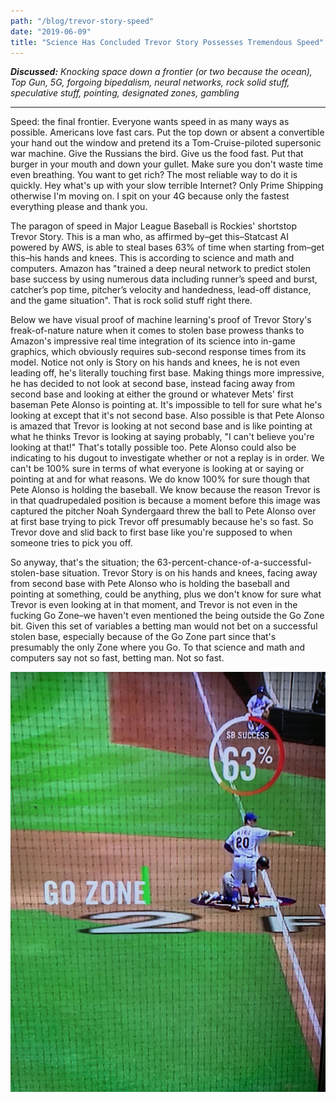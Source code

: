 ```yaml
---
path: "/blog/trevor-story-speed"
date: "2019-06-09"
title: "Science Has Concluded Trevor Story Possesses Tremendous Speed"
---
```


***Discussed:*** *Knocking space down a frontier (or two because the ocean), Top Gun, 5G, forgoing bipedalism, neural networks, rock solid stuff, speculative stuff, pointing, designated zones, gambling*

<hr />

Speed: the final frontier. Everyone wants speed in as many ways as possible. Americans love fast cars. Put the top down or absent a convertible
your hand out the window and pretend its a Tom-Cruise-piloted supersonic war machine. Give the Russians the bird. 
Give us the food fast. Put that burger in your mouth and down your gullet. Make sure you don't waste time even breathing. You want to get rich? The most reliable way
to do it is quickly. Hey what's up with your slow terrible Internet? Only Prime Shipping otherwise I'm moving on. I spit on your 4G because only the fastest everything please and thank you.

The paragon of speed in Major League Baseball is Rockies' shortstop Trevor Story. This is a man who, as affirmed by–get this–Statcast AI powered by AWS, 
is able to steal bases 63% of time when starting from–get this–his hands and knees. This is according to science and math and computers. Amazon has "trained a deep neural network 
to predict stolen base success by using numerous data including runner’s speed and burst, catcher’s pop time, pitcher’s velocity and handedness, lead-off distance, and the game situation".
That is rock solid stuff right there. 

Below we have visual proof of machine learning's proof of Trevor Story's freak-of-nature nature when it comes to stolen base prowess thanks to Amazon's impressive
real time integration of its science into in-game graphics, which obviously requires sub-second response times from its model. Notice not only is Story on his hands and knees, he is
not even leading off, he's literally touching first base. Making things more impressive, he has decided to not look at second base, instead facing away from second base and looking at 
either the ground or whatever Mets' first baseman Pete Alonso is pointing at. It's impossible to tell for sure what he's looking at except that it's not second base. Also possible is that 
Pete Alonso is amazed that Trevor is looking at not second base and is like pointing at what he thinks Trevor is looking at saying probably,
"I can't believe you're looking at that!" That's totally possible too. Pete Alonso could also be indicating to his dugout to investigate whether or not 
a replay is in order. We can't be 100% sure in terms of what everyone is looking at or saying or pointing at and for what reasons. 
We do know 100% for sure though that Pete Alonso is holding the baseball. We know because the reason Trevor is in that quadrupedaled position is because a moment 
before this image was captured the pitcher Noah Syndergaard threw the ball to Pete Alonso over at first base trying to pick Trevor off presumably because he's so fast. 
So Trevor dove and slid back to first base like you're supposed to when someone tries to pick you off.

So anyway, that's the situation; the 63-percent-chance-of-a-successful-stolen-base situation. Trevor Story is on his hands and knees, 
facing away from second base with Pete Alonso who is holding the baseball and pointing at something, could be anything, plus we don't know for sure what Trevor is even looking at 
in that moment, and Trevor is not even in the fucking Go Zone–we haven't even mentioned the being outside the Go Zone bit. Given this set of variables a betting 
man would not bet on a successful stolen base, especially because of the Go Zone part since that's presumably the only Zone where you Go. 
To that science and math and computers say not so fast, betting man. Not so fast. 

![Trevor Story](./images/trevor_story_speed.jpg)
